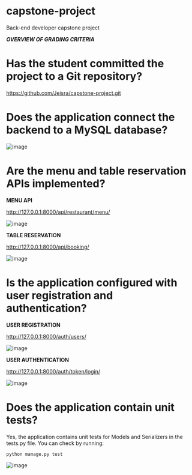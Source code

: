 # capstone-project
Back-end developer capstone project

*****OVERVIEW OF GRADING CRITERIA*****

# Has the student committed the project to a Git repository?

https://github.com/Jeisra/capstone-project.git

# Does the application connect the backend to a MySQL database?

![image](https://github.com/user-attachments/assets/9f1ddf3e-cfd8-4b5f-b902-786fc14c6acf)


# Are the menu and table reservation APIs implemented?

**MENU API**

http://127.0.0.1:8000/api/restaurant/menu/

![image](https://github.com/user-attachments/assets/c8e44b4d-47e3-4eb0-85c4-6fcdb2b8a761)


**TABLE RESERVATION**

http://127.0.0.1:8000/api/booking/

![image](https://github.com/user-attachments/assets/940399bf-9c35-4294-a4a6-f8afc8fe11cf)


# Is the application configured with user registration and authentication?

**USER REGISTRATION**

http://127.0.0.1:8000/auth/users/

![image](https://github.com/user-attachments/assets/a81cda2d-1ddc-43d1-b42c-4cc8ebf2be14)

**USER AUTHENTICATION**

http://127.0.0.1:8000/auth/token/login/

![image](https://github.com/user-attachments/assets/e1d031fb-63b6-4517-a2b2-3b260bba190b)


# Does the application contain unit tests?

Yes, the application contains unit tests for Models and Serializers in the tests.py file.
You can check by running:

`python manage.py test`

![image](https://github.com/user-attachments/assets/7778431e-e44b-4005-9611-f784500fd5d5)
